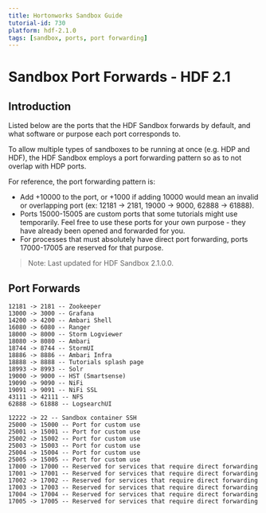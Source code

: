 ```yaml
---
title: Hortonworks Sandbox Guide
tutorial-id: 730
platform: hdf-2.1.0
tags: [sandbox, ports, port forwarding]
---
```


# Sandbox Port Forwards - HDF 2.1

## Introduction

Listed below are the ports that the HDF Sandbox forwards by default, and what software or purpose each port corresponds to.

To allow multiple types of sandboxes to be running at once (e.g. HDP and HDF), the HDF Sandbox employs a port forwarding pattern so as to not overlap with HDP ports.

For reference, the port forwarding pattern is:
-   Add +10000 to the port, or +1000 if adding 10000 would mean an invalid or overlapping port (ex: 12181 -> 2181, 19000 -> 9000, 62888 -> 61888).
-   Ports 15000-15005 are custom ports that some tutorials might use temporarily.  Feel free to use these ports for your own purpose - they have already been opened and forwarded for you.
-   For processes that must absolutely have direct port forwarding, ports 17000-17005 are reserved for that purpose.

> Note: Last updated for HDF Sandbox 2.1.0.0.

## Port Forwards

```
12181 -> 2181 -- Zookeeper
13000 -> 3000 -- Grafana
14200 -> 4200 -- Ambari Shell
16080 -> 6080 -- Ranger
18000 -> 8000 -- Storm Logviewer
18080 -> 8080 -- Ambari
18744 -> 8744 -- StormUI
18886 -> 8886 -- Ambari Infra
18888 -> 8888 -- Tutorials splash page
18993 -> 8993 -- Solr
19000 -> 9000 -- HST (Smartsense)
19090 -> 9090 -- NiFi
19091 -> 9091 -- NiFi SSL
43111 -> 42111 -- NFS
62888 -> 61888 -- LogsearchUI

12222 -> 22 -- Sandbox container SSH
25000 -> 15000 -- Port for custom use
25001 -> 15001 -- Port for custom use
25002 -> 15002 -- Port for custom use
25003 -> 15003 -- Port for custom use
25004 -> 15004 -- Port for custom use
25005 -> 15005 -- Port for custom use
17000 -> 17000 -- Reserved for services that require direct forwarding
17001 -> 17001 -- Reserved for services that require direct forwarding
17002 -> 17002 -- Reserved for services that require direct forwarding
17003 -> 17003 -- Reserved for services that require direct forwarding
17004 -> 17004 -- Reserved for services that require direct forwarding
17005 -> 17005 -- Reserved for services that require direct forwarding
```
